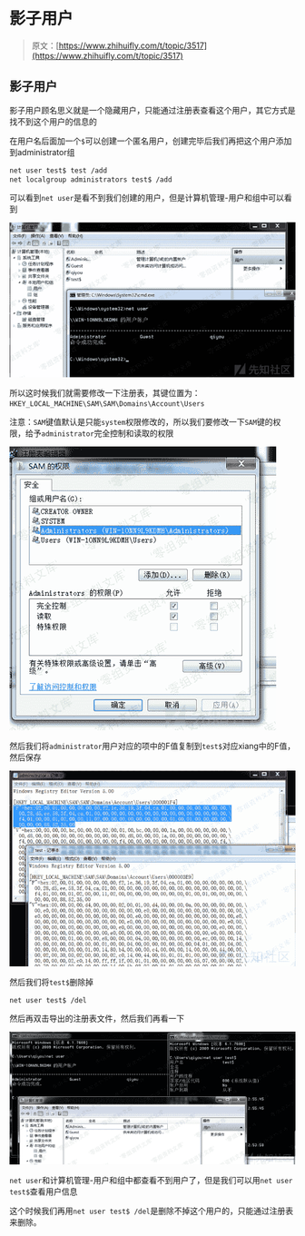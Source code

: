 # 影子用户

> 原文：[https://www.zhihuifly.com/t/topic/3517](https://www.zhihuifly.com/t/topic/3517)

## 影子用户

影子用户顾名思义就是一个隐藏用户，只能通过注册表查看这个用户，其它方式是找不到这个用户的信息的

在用户名后面加一个`$`可以创建一个匿名用户，创建完毕后我们再把这个用户添加到administrator组

```
net user test$ test /add
net localgroup administrators test$ /add 
```

可以看到`net user`是看不到我们创建的用户，但是计算机管理-用户和组中可以看到

![image](img/71fe4e6629ff96954695c8f5425caa2b.png)

所以这时候我们就需要修改一下注册表，其键位置为：`HKEY_LOCAL_MACHINE\SAM\SAM\Domains\Account\Users`

注意：`SAM`键值默认是只能`system`权限修改的，所以我们要修改一下`SAM`键的权限，给予`administrator`完全控制和读取的权限

![image](img/a422356c91eade660a1e3cb4cd9a3f6c.png)

然后我们将`administrator`用户对应的项中的F值复制到`test$`对应xiang中的F值，然后保存

![image](img/ed1f2ac2b922e84e5eb0c949afffa086.png)

然后我们将`test$`删除掉

```
net user test$ /del 
```

然后再双击导出的注册表文件，然后我们再看一下

![image](img/0b97336218752bccfc27faeb30175281.png)

`net user`和计算机管理-用户和组中都查看不到用户了，但是我们可以用`net user test$`查看用户信息

这个时候我们再用`net user test$ /del`是删除不掉这个用户的，只能通过注册表来删除。